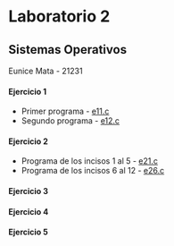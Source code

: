 # Laboratorio 2

## Sistemas Operativos

Eunice Mata - 21231

#### Ejercicio 1
- Primer programa - [e11.c](e11.c)
- Segundo programa - [e12.c](e12.c)

#### Ejercicio 2
- Programa de los incisos 1 al 5 - [e21.c](e21.c)
- Programa de los incisos 6 al 12 - [e26.c](e26.c)

#### Ejercicio 3

#### Ejercicio 4

#### Ejercicio 5
